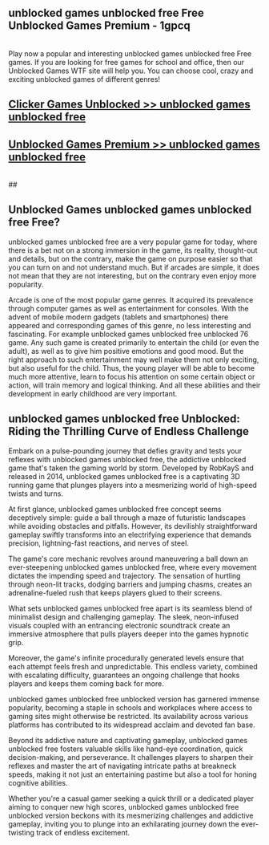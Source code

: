## unblocked games unblocked free Free Unblocked Games Premium - 1gpcq <br>
<br>
Play now a popular and interesting unblocked games unblocked free Free games. If you are looking for free games for school and office, then our Unblocked Games WTF site will help you. You can choose cool, crazy and exciting unblocked games of different genres!


##  [Clicker Games Unblocked >> unblocked games unblocked free](http://freeplayer.one?title=unblocked_games_unblocked_free&ref=04)

##  [Unblocked Games Premium >> unblocked games unblocked free](http://freeplayer.one?title=unblocked_games_unblocked_free&ref=04)
  <br>
  ##



## Unblocked Games unblocked games unblocked free Free?

unblocked games unblocked free are a very popular game for today, where there is a bet not on a strong immersion in the game, its reality, thought-out and details, but on the contrary, make the game on purpose easier so that you can turn on and not understand much. But if arcades are simple, it does not mean that they are not interesting, but on the contrary even enjoy more popularity.

Arcade is one of the most popular game genres. It acquired its prevalence through computer games as well as entertainment for consoles. With the advent of mobile modern gadgets (tablets and smartphones) there appeared and corresponding games of this genre, no less interesting and fascinating. For example unblocked games unblocked free unblocked 76 game. Any such game is created primarily to entertain the child (or even the adult), as well as to give him positive emotions and good mood. But the right approach to such entertainment may well make them not only exciting, but also useful for the child. Thus, the young player will be able to become much more attentive, learn to focus his attention on some certain object or action, will train memory and logical thinking. And all these abilities and their development in early childhood are very important.

##  unblocked games unblocked free Unblocked: Riding the Thrilling Curve of Endless Challenge

Embark on a pulse-pounding journey that defies gravity and tests your reflexes with unblocked games unblocked free, the addictive unblocked game that's taken the gaming world by storm. Developed by RobKayS and released in 2014, unblocked games unblocked free is a captivating 3D running game that plunges players into a mesmerizing world of high-speed twists and turns.

At first glance, unblocked games unblocked free concept seems deceptively simple: guide a ball through a maze of futuristic landscapes while avoiding obstacles and pitfalls. However, its devilishly straightforward gameplay swiftly transforms into an electrifying experience that demands precision, lightning-fast reactions, and nerves of steel.

The game's core mechanic revolves around maneuvering a ball down an ever-steepening unblocked games unblocked free, where every movement dictates the impending speed and trajectory. The sensation of hurtling through neon-lit tracks, dodging barriers and jumping chasms, creates an adrenaline-fueled rush that keeps players glued to their screens.

What sets unblocked games unblocked free apart is its seamless blend of minimalist design and challenging gameplay. The sleek, neon-infused visuals coupled with an entrancing electronic soundtrack create an immersive atmosphere that pulls players deeper into the games hypnotic grip.

Moreover, the game's infinite procedurally generated levels ensure that each attempt feels fresh and unpredictable. This endless variety, combined with escalating difficulty, guarantees an ongoing challenge that hooks players and keeps them coming back for more.

unblocked games unblocked free unblocked version has garnered immense popularity, becoming a staple in schools and workplaces where access to gaming sites might otherwise be restricted. Its availability across various platforms has contributed to its widespread acclaim and devoted fan base.

Beyond its addictive nature and captivating gameplay, unblocked games unblocked free fosters valuable skills like hand-eye coordination, quick decision-making, and perseverance. It challenges players to sharpen their reflexes and master the art of navigating intricate paths at breakneck speeds, making it not just an entertaining pastime but also a tool for honing cognitive abilities.

Whether you're a casual gamer seeking a quick thrill or a dedicated player aiming to conquer new high scores, unblocked games unblocked free unblocked version beckons with its mesmerizing challenges and addictive gameplay, inviting you to plunge into an exhilarating journey down the ever-twisting track of endless excitement.